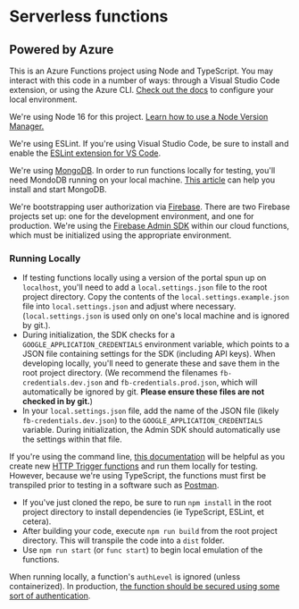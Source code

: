 # Serverless functions
## Powered by Azure

This is an Azure Functions project using Node and TypeScript.  You may interact with this code in a number of ways:  through a Visual Studio Code extension, or using the Azure CLI.  [Check out the docs](https://docs.microsoft.com/en-us/azure/azure-functions/functions-develop-local) to configure your local environment.

We're using Node 16 for this project.  [Learn how to use a Node Version Manager.](https://npm.github.io/installation-setup-docs/installing/using-a-node-version-manager.html)

We're using ESLint.  If you're using Visual Studio Code, be sure to install and enable the [ESLint extension for VS Code](https://marketplace.visualstudio.com/items?itemName=dbaeumer.vscode-eslint).

We're using [MongoDB](https://www.mongodb.com/).  In order to run functions locally for testing, you'll need MondoDB running on your local machine.  [This article](https://zellwk.com/blog/local-mongodb/) can help you install and start MongoDB.

We're bootstrapping user authorization via [Firebase](https://firebase.google.com/).  There are two Firebase projects set up:  one for the development environment, and one for production.  We're using the [Firebase Admin SDK](https://firebase.google.com/docs/admin/setup) within our cloud functions, which must be initialized using the appropriate environment.

### Running Locally
- If testing functions locally using a version of the portal spun up on `localhost`, you'll need to add a `local.settings.json` file to the root project directory.  Copy the contents of the `local.settings.example.json` file into `local.settings.json` and adjust where necessary.  (`local.settings.json` is used only on one's local machine and is ignored by git.).
- During initialization, the SDK checks for a `GOOGLE_APPLICATION_CREDENTIALS` environment variable, which points to a JSON file containing settings for the SDK (including API keys).  When developing locally, you'll need to generate these and save them in the root project directory.  (We recommend the filenames `fb-credentials.dev.json` and `fb-credentials.prod.json`, which will automatically be ignored by git.  __Please ensure these files are not checked in by git.__)
- In your `local.settings.json` file, add the name of the JSON file (likely `fb-credentials.dev.json`) to the `GOOGLE_APPLICATION_CREDENTIALS` variable.  During initialization, the Admin SDK should automatically use the settings within that file.

If you're using the command line, [this documentation](https://docs.microsoft.com/en-us/azure/azure-functions/create-first-function-cli-node?tabs=azure-cli%2Cbrowser) will be helpful as you create new [HTTP Trigger functions](https://docs.microsoft.com/en-us/azure/azure-functions/functions-bindings-http-webhook-trigger?tabs=in-process%2Cfunctionsv2&pivots=programming-language-javascript) and run them locally for testing.  However, because we're using TypeScript, the functions must first be transpiled prior to testing in a software such as [Postman](https://www.postman.com/).

- If you've just cloned the repo, be sure to run `npm install` in the root project directory to install dependencies (ie TypeScript, ESLint, et cetera).
- After building your code, execute `npm run build` from the root project directory.  This will transpile the code into a `dist` folder.
- Use `npm run start` (or `func start`) to begin local emulation of the functions.

When running locally, a function's `authLevel` is ignored (unless containerized).  In production, [the function should be secured using some sort of authentication](https://docs.microsoft.com/en-us/azure/azure-functions/functions-bindings-http-webhook-trigger?tabs=in-process%2Cfunctionsv2&pivots=programming-language-javascript#secure-an-http-endpoint-in-production).
